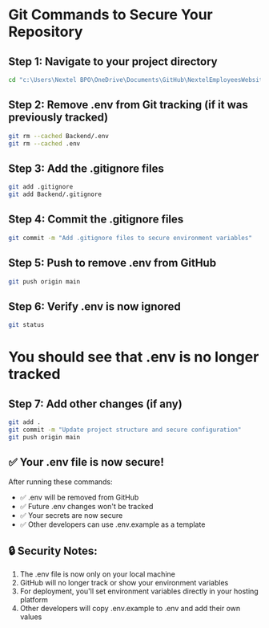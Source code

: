 # Git Commands to Secure Your Repository

## Step 1: Navigate to your project directory
```bash
cd "c:\Users\Nextel BPO\OneDrive\Documents\GitHub\NextelEmployeesWebsite"
```

## Step 2: Remove .env from Git tracking (if it was previously tracked)
```bash
git rm --cached Backend/.env
git rm --cached .env
```

## Step 3: Add the .gitignore files
```bash
git add .gitignore
git add Backend/.gitignore
```

## Step 4: Commit the .gitignore files
```bash
git commit -m "Add .gitignore files to secure environment variables"
```

## Step 5: Push to remove .env from GitHub
```bash
git push origin main
```

## Step 6: Verify .env is now ignored
```bash
git status
```
# You should see that .env is no longer tracked

## Step 7: Add other changes (if any)
```bash
git add .
git commit -m "Update project structure and secure configuration"
git push origin main
```

## ✅ Your .env file is now secure!

After running these commands:
- ✅ .env will be removed from GitHub
- ✅ Future .env changes won't be tracked
- ✅ Your secrets are now secure
- ✅ Other developers can use .env.example as a template

## 🔒 Security Notes:
1. The .env file is now only on your local machine
2. GitHub will no longer track or show your environment variables
3. For deployment, you'll set environment variables directly in your hosting platform
4. Other developers will copy .env.example to .env and add their own values